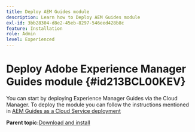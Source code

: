 ```yaml
---
title: Deploy AEM Guides module
description: Learn how to Deploy AEM Guides module
exl-id: 3bb28304-d8e2-45eb-8297-546eed428b8c
feature: Installation
role: Admin
level: Experienced
---
```

# Deploy Adobe Experience Manager Guides module {#id213BCL00KEV}

You can start by deploying Experience Manager Guides via the Cloud Manager. To deploy the module you can follow the instructions mentioned in [AEM Guides as a Cloud Service deployment](../release-info/deploy-xml-on-aemaacs.md)



**Parent topic:**[Download and install](download-install.md)
